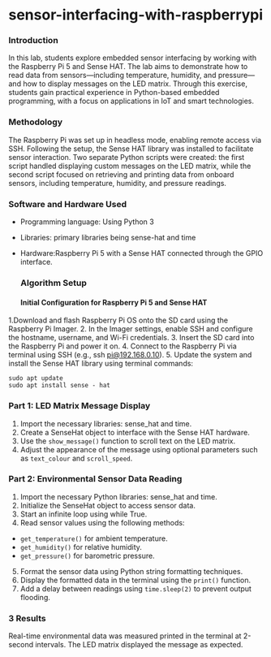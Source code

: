 # sensor-interfacing-with-raspberrypi

### Introduction
In this lab, students explore embedded sensor interfacing by working with the Raspberry Pi 5 and Sense HAT. The lab aims to demonstrate how to read data from sensors—including temperature, humidity, and pressure—and how to display messages on the
LED matrix. Through this exercise, students gain practical experience in Python-based
embedded programming, with a focus on applications in IoT and smart technologies.

### Methodology
The Raspberry Pi was set up in headless mode, enabling remote access via SSH. Following
the setup, the Sense HAT library was installed to facilitate sensor interaction. Two
separate Python scripts were created: the first script handled displaying custom messages
on the LED matrix, while the second script focused on retrieving and printing data from
onboard sensors, including temperature, humidity, and pressure readings.

### Software and Hardware Used
- Programming language: Using Python 3
- Libraries: primary libraries being sense-hat and time
- Hardware:Raspberry Pi 5 with a Sense HAT connected through the GPIO interface.

  ### Algorithm Setup
  #### Initial Configuration for Raspberry Pi 5 and Sense HAT
1.Download and flash Raspberry Pi OS onto the SD card using the Raspberry Pi
Imager.
2. In the Imager settings, enable SSH and configure the hostname, username, and
Wi-Fi credentials.
3. Insert the SD card into the Raspberry Pi and power it on.
4. Connect to the Raspberry Pi via terminal using SSH (e.g., ssh pi@192.168.0.10).
5. Update the system and install the Sense HAT library using terminal commands:

```sudo apt update```<br>
```sudo apt install sense - hat```

### Part 1: LED Matrix Message Display
1. Import the necessary libraries: sense_hat and time.
2. Create a SenseHat object to interface with the Sense HAT hardware.
3. Use the ```show_message()``` function to scroll text on the LED matrix.
4. Adjust the appearance of the message using optional parameters such as ```text_colour```
and ```scroll_speed```.

### Part 2: Environmental Sensor Data Reading
1. Import the necessary Python libraries: sense_hat and time.
2. Initialize the SenseHat object to access sensor data.
3. Start an infinite loop using while True.
4. Read sensor values using the following methods:<br>
- ```get_temperature()``` for ambient temperature.
- ```get_humidity()``` for relative humidity.
- ```get_pressure()``` for barometric pressure.
5. Format the sensor data using Python string formatting techniques.
6. Display the formatted data in the terminal using the ```print()``` function.
7. Add a delay between readings using ```time.sleep(2)``` to prevent output flooding.


### 3 Results
Real-time environmental data was measured printed in the terminal at 2-second intervals.
The LED matrix displayed the message as expected.

